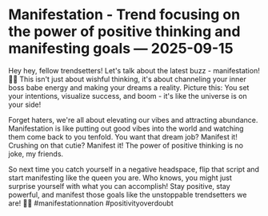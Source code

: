 # Manifestation - Trend focusing on the power of positive thinking and manifesting goals — 2025-09-15

Hey hey, fellow trendsetters! Let's talk about the latest buzz - manifestation! 🌟✨ This isn't just about wishful thinking, it's about channeling your inner boss babe energy and making your dreams a reality. Picture this: You set your intentions, visualize success, and boom - it's like the universe is on your side!

Forget haters, we're all about elevating our vibes and attracting abundance. Manifestation is like putting out good vibes into the world and watching them come back to you tenfold. You want that dream job? Manifest it! Crushing on that cutie? Manifest it! The power of positive thinking is no joke, my friends.

So next time you catch yourself in a negative headspace, flip that script and start manifesting like the queen you are. Who knows, you might just surprise yourself with what you can accomplish! Stay positive, stay powerful, and manifest those goals like the unstoppable trendsetters we are! 🌈💪 #manifestationnation #positivityoverdoubt